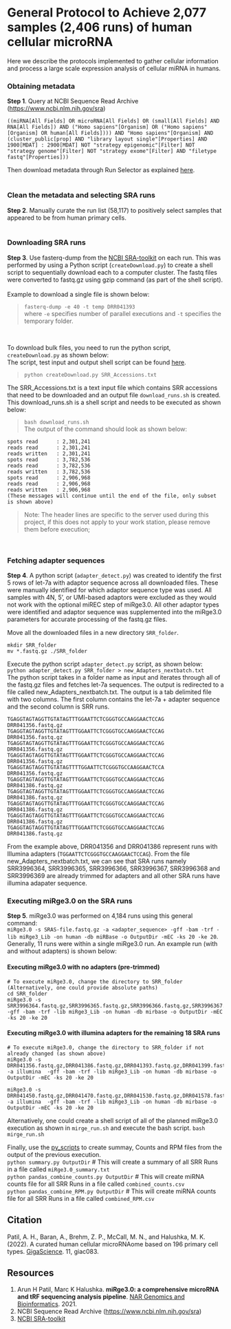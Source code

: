 # General Protocol to Achieve 2,077 samples (2,406 runs) of human cellular microRNA

Here we describe the protocols implemented to gather cellular information and process a large scale expression analysis of cellular miRNA in humans. 

### Obtaining metadata
**Step 1**.  Query at NCBI Sequence Read Archive (https://www.ncbi.nlm.nih.gov/sra)<br>
```
((miRNA[All Fields] OR microRNA[All Fields] OR (small[All Fields] AND RNA[All Fields]) AND ("Homo sapiens"[Organism] OR ("Homo sapiens"[Organism] OR human[All Fields]))) AND "Homo sapiens"[Organism] AND (cluster_public[prop] AND "library layout single"[Properties] AND 1900[MDAT] : 2900[MDAT] NOT "strategy epigenomic"[Filter] NOT "strategy genome"[Filter] NOT "strategy exome"[Filter] AND "filetype fastq"[Properties]))
``` 
Then download metadata through Run Selector as explained [here](https://github.com/NCBI-Hackathons/ncbi-cloud-tutorials/blob/master/SRA%20tutorials/tutorial_SRA_run_selector.md).
<br>
<br>

### Clean the metadata and selecting SRA runs
**Step 2**. Manually curate the run list (58,117) to positively select samples that appeared to be from human primary cells.
<br>
<br>

### Downloading SRA runs
**Step 3**. Use fasterq-dump from the [NCBI SRA-toolkit](https://hpc.nih.gov/apps/sratoolkit.html) on each run.  This was performed by using a Python script (`createDownload.py`) to create a shell script to sequentially download each to a computer cluster.  The fastq files were converted to fastq.gz using gzip command (as part of the shell script).<br><br>
Example to download a single file is shown below:<br> 
> `fasterq-dump -e 40 -t temp DRR041393` <br>
> where `-e` specifies number of parallel executions and `-t` specifies the temporary folder. <br>
<br>

To download bulk files, you need to run the python script, `createDownload.py` as shown below: <br>
The script, test input and output shell script can be found [here](https://github.com/mhalushka/miROme/tree/main/Processing_Tutorial/).

> `python createDownload.py SRR_Accessions.txt`
> 
The SRR_Accessions.txt is a text input file which contains SRR accessions that need to be downloaded and an output file `download_runs.sh` is created. This download_runs.sh is a shell script and needs to be executed as shown below:
> `bash download_runs.sh` <br>
> The output of the command should look as shown below:
```
spots read      : 2,301,241
reads read      : 2,301,241
reads written   : 2,301,241
spots read      : 3,782,536
reads read      : 3,782,536
reads written   : 3,782,536
spots read      : 2,906,968
reads read      : 2,906,968
reads written   : 2,906,968
(These messages will continue until the end of the file, only subset is shown above)
```
> Note: The header lines are specific to the server used during this project, if this does not apply to your work station, please remove them before execution;

<br>

### Fetching adapter sequences 
**Step 4**. A python script (`adapter_detect.py`) was created to identify the first 5 rows of let-7a with adaptor sequence across all downloaded files. These were manually identified for which adaptor sequence type was used.  All samples with 4N, 5’, or UMI-based adaptors were excluded as they would not work with the optional miREC step of miRge3.0. All other adaptor types were identified and adaptor sequence was supplemented into the miRge3.0 parameters for accurate processing of the fastq.gz files. 

Move all the downloaded files in a new directory `SRR_folder`. <br>
```
mkdir SRR_folder
mv *.fastq.gz ./SRR_folder
```

Execute the python script `adapter_detect.py` script, as shown below: <br>
`python adapter_detect.py SRR_folder > new_Adapters_nextbatch.txt` <br>
The python script takes in a folder name as input and iterates through all of the fastq.gz files and fetches let-7a sequences. The output is redirected to a file called new_Adapters_nextbatch.txt. The output is a tab delimited file with two columns. The first column contains the let-7a + adapter sequence and the second column is SRR runs.
```
TGAGGTAGTAGGTTGTATAGTTTGGAATTCTCGGGTGCCAAGGAACTCCAG     DRR041356.fastq.gz
TGAGGTAGTAGGTTGTATAGTTTGGAATTCTCGGGTGCCAAGGAACTCCAG     DRR041356.fastq.gz
TGAGGTAGTAGGTTGTATAGTTTGGAATTCTCGGGTGCCAAGGAACTCCAG     DRR041356.fastq.gz
TGAGGTAGTAGGTTGTATAGTTTGGAATTCTCGGGTGCCAAGGAACTCCAG     DRR041356.fastq.gz
TGAGGTAGTAGGTTGTATAGTTTTGGAATTCTCGGGTGCCAAGGAACTCCA     DRR041356.fastq.gz
TGAGGTAGTAGGTTGTATAGTTTGGAATTCTCGGGTGCCAAGGAACTCCAG     DRR041386.fastq.gz
TGAGGTAGTAGGTTGTATAGTTTGGAATTCTCGGGTGCCAAGGAACTCCAG     DRR041386.fastq.gz
TGAGGTAGTAGGTTGTATAGTTTGGAATTCTCGGGTGCCAAGGAACTCCAG     DRR041386.fastq.gz
TGAGGTAGTAGGTTGTATAGTTTGGAATTCTCGGGTGCCAAGGAACTCCAG     DRR041386.fastq.gz
TGAGGTAGTAGGTTGTATAGTTTGGAATTCTCGGGTGCCAAGGAACTCCAG     DRR041386.fastq.gz
```
From the example above, DRR041356 and DRR041386 represent runs with Illumina adapters (`TGGAATTCTCGGGTGCCAAGGAACTCCAG`).  From the file new_Adapters_nextbatch.txt, we can see that SRA runs namely SRR3996364, SRR3996365, SRR3996366, SRR3996367, SRR3996368 and SRR3996369 are already trimmed for adapters and all other SRA runs have illumina adapater sequence. 

### Executing miRge3.0 on the SRA runs
**Step 5**. miRge3.0 was performed on 4,184 runs using this general command: <br>
`miRge3.0 -s SRAS-file.fastq.gz -a <adapter_sequence> -gff -bam -trf -lib miRge3_Lib -on human -db miRBase -o OutputDir -mEC -ks 20 -ke 20`. <br>
Generally, 11 runs were within a single miRge3.0 run. An example run (with and without adapters) is shown below:<br>

#### Executing miRge3.0 with no adapters (pre-trimmed)
```
# To execute miRge3.0, change the directory to SRR_folder (Alternatively, one could provide absolute paths)
cd SRR_folder 
miRge3.0 -s SRR3996364.fastq.gz,SRR3996365.fastq.gz,SRR3996366.fastq.gz,SRR3996367.fastq.gz,SRR3996368.fastq.gz,SRR3996369.fastq.gz -gff -bam -trf -lib miRge3_Lib -on human -db mirbase -o OutputDir -mEC -ks 20 -ke 20
```

#### Executing miRge3.0 with illumina adapters for the remaining 18 SRA runs 
```
# To execute miRge3.0, change the directory to SRR_folder if not already changed (as shown above) 
miRge3.0 -s DRR041356.fastq.gz,DRR041386.fastq.gz,DRR041393.fastq.gz,DRR041399.fastq.gz,DRR041408.fastq.gz,DRR041422.fastq.gz,DRR041430.fastq.gz,DRR041436.fastq.gz,DRR041443.fastq.gz  -a illumina  -gff -bam -trf -lib miRge3_Lib -on human -db mirbase -o OutputDir -mEC -ks 20 -ke 20

miRge3.0 -s DRR041450.fastq.gz,DRR041470.fastq.gz,DRR041530.fastq.gz,DRR041578.fastq.gz,DRR041592.fastq.gz,DRR041620.fastq.gz,SRR5121485.fastq.gz,SRR5121486.fastq.gz,SRR5121487.fastq.gz -a illumina  -gff -bam -trf -lib miRge3_Lib -on human -db mirbase -o OutputDir -mEC -ks 20 -ke 20
```

Alternatively, one could create a shell script of all of the planned miRge3.0 execution as shown in `mirge_run.sh` and execute the bash script. 
`bash mirge_run.sh` <br>

Finally, use the [py_scripts](https://github.com/mhalushka/miROme/tree/main/py_scripts) to create summay, Counts and RPM files from the output of the previous execution. <br>
`python summary.py OutputDir` # This will create a summary of all SRR Runs in a file called `miRge3.0_summary.txt` <br>
`python pandas_combine_counts.py OutputDir` # This will create miRNA counts file for all SRR Runs in a file called `combined_counts.csv` <br>
`python pandas_combine_RPM.py OutputDir` # This will create miRNA counts file for all SRR Runs in a file called `combined_RPM.csv` <br>


## Citation
Patil, A. H., Baran, A., Brehm, Z. P., McCall, M. N., and Halushka, M. K. (2022). A curated human cellular microRNAome based on 196 primary cell types. [GigaScience](https://academic.oup.com/gigascience/article/doi/10.1093/gigascience/giac083/6675300). 11, giac083. 

## Resources
1. Arun H Patil, Marc K Halushka. **miRge3.0: a comprehensive microRNA and tRF sequencing analysis pipeline**. [NAR Genomics and Bioinformatics]( <https://academic.oup.com/nargab/article/3/3/lqab068/6325159>). 2021.
2. NCBI Sequence Read Archive (https://www.ncbi.nlm.nih.gov/sra)
3. [NCBI SRA-toolkit](https://hpc.nih.gov/apps/sratoolkit.html) 

